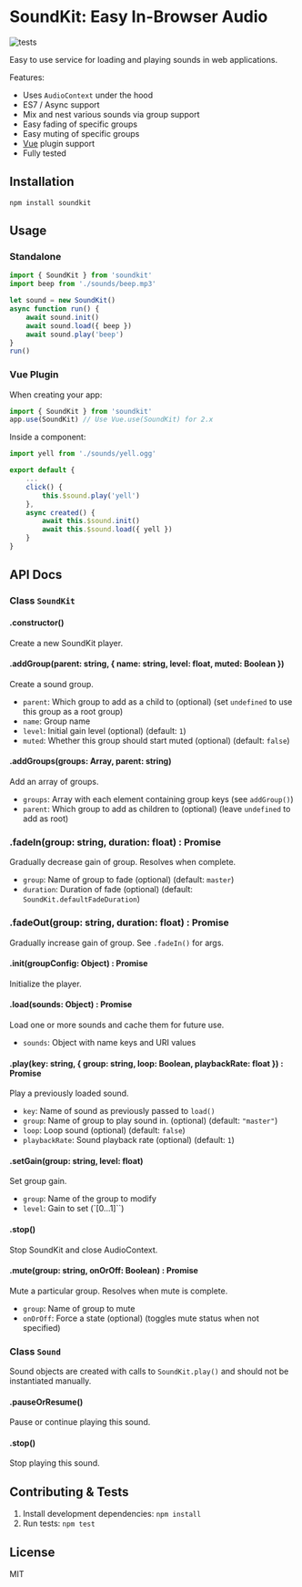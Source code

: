 SoundKit: Easy In-Browser Audio
===============================

![tests](https://github.com/foxxyz/soundkit/workflows/tests/badge.svg)

Easy to use service for loading and playing sounds in web applications.

Features:

 * Uses `AudioContext` under the hood
 * ES7 / Async support
 * Mix and nest various sounds via group support
 * Easy fading of specific groups
 * Easy muting of specific groups
 * [Vue](https://vuejs.org/) plugin support
 * Fully tested

Installation
------------

```shell
npm install soundkit
```

Usage
-----

### Standalone

```javascript
import { SoundKit } from 'soundkit'
import beep from './sounds/beep.mp3'

let sound = new SoundKit()
async function run() {
    await sound.init()
    await sound.load({ beep })
    await sound.play('beep')
}
run()
```

### Vue Plugin

When creating your app:

```javascript
import { SoundKit } from 'soundkit'
app.use(SoundKit) // Use Vue.use(SoundKit) for 2.x
```

Inside a component:

```javascript
import yell from './sounds/yell.ogg'

export default {
    ...
    click() {
        this.$sound.play('yell')
    },
    async created() {
        await this.$sound.init()
        await this.$sound.load({ yell })
    }
}
```

API Docs
--------

### Class `SoundKit`

#### .constructor()

Create a new SoundKit player.

#### .addGroup(parent: string, { name: string, level: float, muted: Boolean })

Create a sound group.
 * `parent`: Which group to add as a child to (optional) (set `undefined` to use this group as a root group)
 * `name`: Group name
 * `level`: Initial gain level (optional) (default: `1`)
 * `muted`: Whether this group should start muted (optional) (default: `false`)

#### .addGroups(groups: Array, parent: string)

Add an array of groups.
 * `groups`: Array with each element containing group keys (see `addGroup()`)
 * `parent`: Which group to add as children to (optional) (leave `undefined` to add as root)

### .fadeIn(group: string, duration: float) : Promise

Gradually decrease gain of group. Resolves when complete.
 * `group`: Name of group to fade (optional) (default: `master`)
 * `duration`: Duration of fade (optional) (default: `SoundKit.defaultFadeDuration`)

### .fadeOut(group: string, duration: float) : Promise

Gradually increase gain of group. See `.fadeIn()` for args.

#### .init(groupConfig: Object) : Promise

Initialize the player.

#### .load(sounds: Object) : Promise

Load one or more sounds and cache them for future use.
 * `sounds`: Object with name keys and URI values

#### .play(key: string, { group: string, loop: Boolean, playbackRate: float }) : Promise<Sound>

Play a previously loaded sound.
 * `key`: Name of sound as previously passed to `load()`
 * `group`: Name of group to play sound in. (optional) (default: `"master"`)
 * `loop`: Loop sound (optional) (default: `false`)
 * `playbackRate`: Sound playback rate (optional) (default: `1`)

#### .setGain(group: string, level: float)

Set group gain.
 * `group`: Name of the group to modify
 * `level`: Gain to set (`[0...1]``)

#### .stop()

Stop SoundKit and close AudioContext.

#### .mute(group: string, onOrOff: Boolean) : Promise

Mute a particular group. Resolves when mute is complete.
 * `group`: Name of group to mute
 * `onOrOff`: Force a state (optional) (toggles mute status when not specified)


### Class `Sound`

Sound objects are created with calls to `SoundKit.play()` and should not be instantiated manually.

#### .pauseOrResume()

Pause or continue playing this sound.

#### .stop()

Stop playing this sound.

Contributing & Tests
--------------------

1. Install development dependencies: `npm install`
2. Run tests: `npm test`

License
-------

MIT
